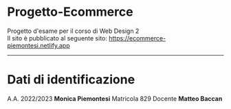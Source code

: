 # Progetto-Ecommerce
Progetto d'esame per il corso di Web Design 2 
<br>
Il sito è pubblicato al seguente sito: https://ecommerce-piemontesi.netlify.app

---

# Dati di identificazione
A.A. 2022/2023
**Monica Piemontesi**
Matricola 829
Docente **Matteo Baccan**
